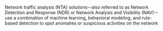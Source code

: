 
Network traffic analysis (NTA) solutions--also referred to as Network Detection and Response (NDR) or Network Analysis and Visibility (NAV)--use a combination of machine learning, behavioral modeling, and rule-based detection to spot anomalies or suspicious activities on the network
